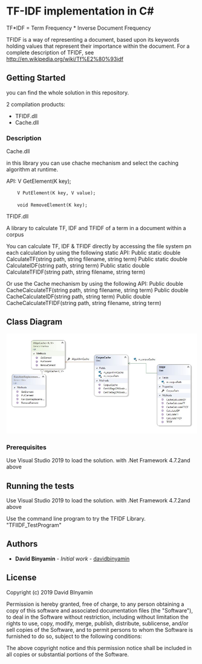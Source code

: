 # TF-IDF implementation in C#
TF*IDF = Term Frequency * Inverse Document Frequency

TFIDF is a way of representing a document, based upon its keywords holding values that represent their importance within the document. For a complete description of TFIDF, see http://en.wikipedia.org/wiki/Tf%E2%80%93idf


## Getting Started

you can find the whole solution in this repository.

2 compilation products:
 * TFIDF.dll
 * Cache.dll

### Description
Cache.dll

in this library you can use chache mechanism and select the caching algorithm at runtime.

API:
		V GetElement(K key);

        V PutElement(K key, V value);

        void RemoveElement(K key);


TFIDF.dll

A library to calculate TF, IDF and TFIDF of a term in a document within a corpus

You can calculate TF, IDF & TFIDF directly by accessing the file system pn each calculation
by using the following static API:
	Public static double CalculateTF(string path, string filename, string term)
	Public static double CalculateIDF(string path, string term)
	Public static double CalculateTFIDF(string path, string filename, string term)

Or use the Cache mechanism by using the following API:
	Public double CacheCalculateTF(string path, string filename, string term)
	Public double CacheCalculateIDF(string path, string term)
	Public double CacheCalculateTFIDF(string path, string filename, string term)


## Class Diagram
![alt text](https://github.com/davidbinyamin/TFIDF/blob/master/ClassDiagram.JPG)

### Prerequisites
Use Visual Studio 2019 to load the solution. with .Net Framework 4.7.2and above


## Running the tests

Use Visual Studio 2019 to load the solution. with .Net Framework 4.7.2and above

Use the command line program to try the TFIDF Library.
"TFIIDF_TestProgram"

## Authors

* **David Binyamin** - *Initial work* - [davidbinyamin](https://github.com/davidbinyamin)


## License

Copyright (c) 2019 David BInyamin

Permission is hereby granted, free of charge, to any person obtaining a copy of this software and associated documentation files (the "Software"), to deal in the Software without restriction, including without limitation the rights to use, copy, modify, merge, publish, distribute, sublicense, and/or sell copies of the Software, and to permit persons to whom the Software is furnished to do so, subject to the following conditions:

The above copyright notice and this permission notice shall be included in all copies or substantial portions of the Software.

